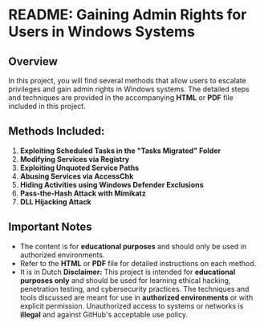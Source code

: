 # README: Gaining Admin Rights for Users in Windows Systems

## Overview
In this project, you will find several methods that allow users to escalate privileges and gain admin rights in Windows systems. The detailed steps and techniques are provided in the accompanying **HTML** or **PDF** file included in this project.

## Methods Included:
1. **Exploiting Scheduled Tasks in the "Tasks Migrated" Folder**
2. **Modifying Services via Registry**
3. **Exploiting Unquoted Service Paths**
4. **Abusing Services via AccessChk**
5. **Hiding Activities using Windows Defender Exclusions**
6. **Pass-the-Hash Attack with Mimikatz**
7. **DLL Hijacking Attack**

## Important Notes
- The content is for **educational purposes** and should only be used in authorized environments.
- Refer to the **HTML** or **PDF** file for detailed instructions on each method.
- It is in Dutch
**Disclaimer:** This project is intended for **educational purposes only** and should be used for learning ethical hacking, penetration testing, and cybersecurity practices. The techniques and tools discussed are meant for use in **authorized environments** or with explicit permission. Unauthorized access to systems or networks is **illegal** and against GitHub's acceptable use policy.
